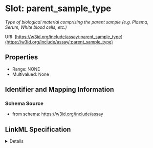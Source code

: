 # Slot: parent_sample_type
_Type of biological material comprising the parent sample (e.g. Plasma, Serum, White blood cells, etc.)_


URI: [https://w3id.org/include/assay/:parent_sample_type](https://w3id.org/include/assay/:parent_sample_type)



<!-- no inheritance hierarchy -->




## Properties

* Range: NONE
* Multivalued: None







## Identifier and Mapping Information







### Schema Source


* from schema: https://w3id.org/include/assay




## LinkML Specification

<details>
```yaml
name: parent_sample_type
definition_uri: include:parent_sample_type
description: Type of biological material comprising the parent sample (e.g. Plasma,
  Serum, White blood cells, etc.)
title: Parent Sample Type
from_schema: https://w3id.org/include/assay
rank: 1000
alias: parent_sample_type
domain_of:
- Biospecimen

```
</details>